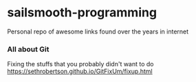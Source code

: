 # sailsmooth-programming
Personal repo of awesome links found over the years in internet

### All about Git 

Fixing the stuffs that you probably didn't want to do  
https://sethrobertson.github.io/GitFixUm/fixup.html
